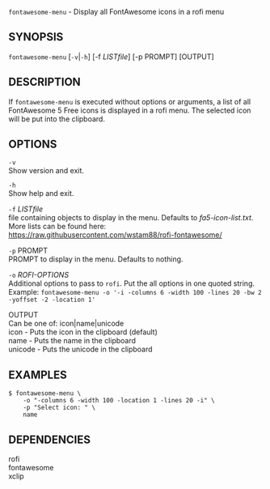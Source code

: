 

`fontawesome-menu` - Display all FontAwesome icons in a rofi menu

SYNOPSIS
--------

`fontawesome-menu` [`-v`|`-h`] [-f *LISTfile*] [-p PROMPT] [OUTPUT]

DESCRIPTION
-----------

If `fontawesome-menu` is executed without options 
or arguments, a list of all FontAwesome 5 Free 
icons is displayed in a rofi menu. The selected icon
will be put into the clipboard.

OPTIONS
-------

`-v`  
  Show version and exit.

`-h`  
  Show help and exit.

`-f` *LISTfile*  
  file containing objects to display in the menu. 
  Defaults to *fa5-icon-list.txt*. More lists can
  be found here:  
  <https://raw.githubusercontent.com/wstam88/rofi-fontawesome/> 

`-p` PROMPT  
  PROMPT to display in the menu. Defaults to nothing.

`-o` *ROFI-OPTIONS*  
  Additional options to pass to `rofi`. Put the all options 
  in one quoted string. Example:
  `fontawesome-menu -o '-i -columns 6 -width 100 -lines 20 -bw 2 -yoffset -2 -location 1'`

OUTPUT  
  Can be one of: icon|name|unicode  
  icon    - Puts the icon in the clipboard (default)  
  name    - Puts the name in the clipboard   
  unicode - Puts the unicode in the clipboard  

EXAMPLES
--------  

``` text
$ fontawesome-menu \
    -o "-columns 6 -width 100 -location 1 -lines 20 -i" \
    -p "Select icon: " \
    name
``` 

DEPENDENCIES
------------

rofi  
fontawesome  
xclip  
